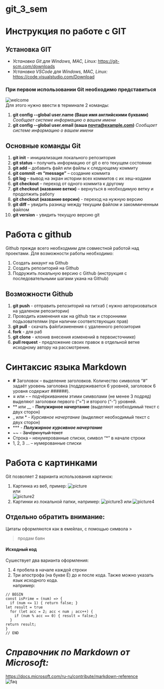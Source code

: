 # git_3_sem

# **Инструкция по работе с GIT**
## Установка GIT
* _Установка Git для Windows, MAC, Linux:_ https://git-scm.com/downloads
* _Установка VSCode для Windows, MAC, Linux:_ https://code.visualstudio.com/Download

### При первом использовании Git необходимо представиться  
![welcome](welc.jpg)   
Для этого нужно ввести в терминале 2 команды:  
1. **git config --global user.name (Ваше имя английскими буквами)** _Сообщает системе информацию о вашем имени_
2. **git config --global user.email (ваша почта@example.com)**  _Сообщает системе информацию о вашем имени_

## Основные команды Git

1. **git init** – инициализация локального репозитория  
2. **git status** – получить информацию от git о его текущем состоянии  
3. **git add** – добавить файл или файлы к следующему коммиту  
4. **git commit -m “message”** – создание коммита   
5. **git log** – вывод на экран истории всех коммитов с их хеш-кодами  
6. **git checkout** – переход от одного коммита к другому  
7. **git checkout (название ветки)** – вернуться в необходимую ветку и продолжить работу 
8. **git checkout (название версии)** - переход на нужную версию
9. **git diff** – увидить разницу между текущим файлом и закоммиченным файлом  
10. **git version** - увидить текущую версию git

# Работа с github 
 Github прежде всего необходмим  для совместной работой над проектами. Для возможности работы необходимо: 
 1. Создать аккаунт на Github
 2. Создать репозиторий на Github
 3. Подружить локальную версию с Github (инструкция с последовательными шагами укана на Github)

 ## Возможности Github
1. **git push** - отправить репозиторий на гитхаб ( нужно авторизоваться  на удаленом репозитории)
2. Проводить изменения как на github так и сторонними подьзователями (при наличии соответствующих прав)
3. **git pull** - скачать файл\изменения с удаленного репозитория
4. **fork** - для раб
5. **git clone** - клонив внесения изменений в первоисточнике)
6. **pull request** - предложение своих правок в отдельной ветке исходному автору на рассмотрение.

# Синтаксис языка Markdown
* **#** Заголовок – выделение заголовков. Количество символов “#” задаёт уровень заголовка (поддерживается 6 уровней, заголовок 6 уровня содержит ######).  
* __=__ или __-__ – подчёркиванием этими символами (не менее 3 подряд) выделяют заголовки первого (“=”) и второго (“-”) уровней.  
* ** или __ -  __Полужирное начертание__ (выделяют необходимый текст с двух сторон)
* _ или *  - _Курсивное начертание_ (выделяют необходимый текст с двух сторон)  
* *** - ***Полужирное курсивное начертание***  
* ~~ - 
~~Зачёркнутый текст~~   
*  Строка – ненумерованные списки, символ “*” в начале строки  
* 1, 2, 3 … – нумерованные списки

# Работа с картинками
Git позволяет 2 варианта использования картинок: 
1. Картинка из веб, пример: 
![picture](https://proza.ru/pics/2019/12/20/69.jpg)  
или  
![picture2](https://animalsglobe.ru/wp-content/uploads/2012/05/surikat-21.jpg) 
2. Картинки из локальной папки, например: 
![picture3](bober.jpg)
или 
![picture4](man.jpg)
## Отдельно обратить внимание: 
Цитаты оформляются как в емейлах, с помощью символа >
> продам баян  

#### Исходный код
Сушествует два варианта оформления: 
1. 4 пробела в начале каждой строки
2. Три апострофа (на букве Ё) до и после кода. Также можно указать язык исходного кода.  
например:
```javascrippt
// BEGIN
const isPrime = (num) => {
  if (num <= 1) { return false; }
let result = true
  for (let acc = 2; acc < num ; acc++) {
    if (num % acc == 0) { result = false;}
  }
return result;
}
// END 
```

# ***Справочник по Markdown от Microsoft:***  
https://docs.microsoft.com/ru-ru/contribute/markdown-reference  
![faq](https://remterem.ru/wp-content/uploads/2021/01/book-min.png)

